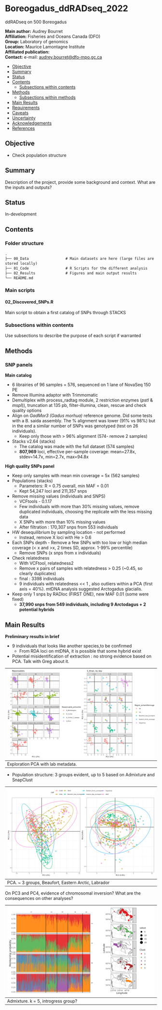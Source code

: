 # Boreogadus_ddRADseq_2022
ddRADseq on 500 Boreogadus


__Main author:__  Audrey Bourret  
__Affiliation:__  Fisheries and Oceans Canada (DFO)   
__Group:__        Laboratory of genomics   
__Location:__     Maurice Lamontagne Institute  
__Affiliated publication:__  
__Contact:__      e-mail: audrey.bourret@dfo-mpo.gc.ca


- [Objective](#objective)
- [Summary](#summary)
- [Status](#status)
- [Contents](#contents)
  + [Subsections within contents](#subsections-within-contents)
- [Methods](#methods)
  + [Subsections within methods](#subsections-within-methods)
- [Main Results](#main-results)
- [Requirements](#requirements)
- [Caveats](#caveats)
- [Uncertainty](#uncertainty)
- [Acknowledgements](#acknowledgements)
- [References](#references)


## Objective
- Check population structure 

## Summary
Description of the project, provide some background and context. What are the inputs and outputs?


## Status
In-development


## Contents
### Folder structure

```
.
├── 00_Data                 # Main datasets are here (large files are stored locally)
├── 01_Code                 # R Scripts for the different analysis
├── 02_Results              # Figures and main output results
└── README.md
```

### Main scripts 

#### 02_Discovered_SNPs.R

Main script to obtain a first catalog of SNPs through STACKS


### Subsections within contents
Use subsections to describe the purpose of each script if warranted


## Methods
### SNP panels

**Main catalog**

- 6 librairies of 96 samples = 576, sequenced on 1 lane of NovaSeq 150 PE
- Remove Illumina adaptor with Trimmomatic  
- Demultiplex with process_radtag module, 2 restriction enzymes (*pstI* & *mspI*)), truncation at 135 pb, filter-illumina, clean, rescue and check quality options
- Align on *GadMor3 (Gadus morhua)* reference genome. Did some tests with a B. saida assembly. The % alignment was lower (91% vs 98%) but in the end a similar number of SNPs was genotyped (test on 26 individuals). 
  - Keep only those with > 96% alignment (574- remove 2 samples)
- Stacks v2.64 (stacks)
  - The catalog was made with the full dataset (574 samples)
  - **807,969** loci, effective per-sample coverage: mean=27.8x, stdev=14.7x, min=2.7x, max=94.8x

**High quality SNPs panel**

  - Keep only samples with mean min coverage = 5x (562 samples)
  - Populations (stacks)
      - Parameters: R = 0.75 overall, min MAF = 0.01
      - Kept 54,247 loci and 211,357 snps
  - Remove missing values (individuals and SNPS)
      - VCFtools - 0.1.17
      - Few individuals with more than 30% missing values, remove duplicated individuals, choosing the replicate with the less missing data 
      - X SNPs with more than 10% missing values
      - After filtration : 170,307 snps from 553 individuals
  - HW desequilibrium by sampling location - not performed
      - Instead, remove X loci with He > 0.6 
  - Each SNPs depth - Remove a few SNPs with too low or high median coverage (< x and >x, 2 times SD, approx. 1-99% percentile)
      - Remove  SNPs (x snps from x individuals)
  - Check relatedness
      - With VCFtool, relatedness2
      - Remove x pairs of samples with relatedness > 0.25 (~0.45, so clearly duplicates)
      - final : 3398 individuals
      - 9 individuals with relatedness << 1 , also outliers within a PCA (first axis = 40%). mtDNA analysis suggested Arctogadus glacialis.
  - Keep only 1 snps by RADloc (FIRST ONE), new MAF 0.01 (some were fixed)
      - **37,990 snps from 549 individuals, including 9 Arctodagus + 2 potential hybrids**


## Main Results

**Preliminary results in brief**

- 9 individuals that looks like another species,to be confirmed
  - From RDA loci on mtDNA, it is possible that some hybrid exist
- Potential misidentification of extraction : no strong evidence based on PCA. Talk with Greg about it.

| <img src="02_Results/01_PopStruct/01_PCA/PCA_Extraction.png"  width=100% height=100%> |
|---| 
| Exploration PCA with lab metadata. | 


- Population structure: 3 groups evident, up to 5 based on Admixture and SnapClust

| <img src="02_Results/01_PopStruct/01_PCA/PCA.png"  width=100% height=100%> |
|---| 
| PCA. ~ 3 groups, Beaufort, Eastern Arctic, Labrador |


On PC3 and PC4, evidence of chromosomal inversion? What are the consequences on other analyses?

| <img src="02_Results/01_PopStruct/Structure_wMap.png"  width=100% height=100%> |
|---| 
| Admixture. k = 5, introgress group? |










  
